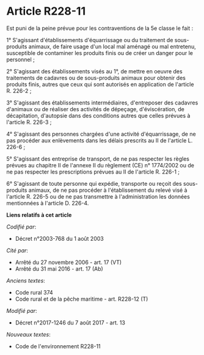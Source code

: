 # Article R228-11

Est puni de la peine prévue pour les contraventions de la 5e classe le fait : 

1° S'agissant d'établissements d'équarrissage ou du traitement de sous-produits animaux, de faire usage d'un local mal
aménagé ou mal entretenu, susceptible de contaminer les produits finis ou de créer un danger pour le personnel ; 

2° S'agissant des établissements visés au 1°, de mettre en oeuvre des traitements de cadavres ou de sous-produits animaux
pour obtenir des produits finis, autres que ceux qui sont autorisés en application de l'article R. 226-2 ; 

3° S'agissant des établissements intermédiaires, d'entreposer des cadavres d'animaux ou de réaliser des activités de
dépeçage, d'éviscération, de décapitation, d'autopsie dans des conditions autres que celles prévues à l'article R. 226-3 ; 

4° S'agissant des personnes chargées d'une activité d'équarrissage, de ne pas procéder aux enlèvements dans les délais
prescrits au II de l'article L. 226-6 ; 

5° S'agissant des entreprise de transport, de ne pas respecter les règles prévues au chapitre II de l'annexe II du règlement
(CE) n° 1774/2002 ou de ne pas respecter les prescriptions prévues au II de l'article R. 226-1 ; 

6° S'agissant de toute personne qui expédie, transporte ou reçoit des sous-produits animaux, de ne pas procéder à
l'établissement du relevé visé à l'article R. 226-5 ou de ne pas transmettre à l'administration les données mentionnées à
l'article D. 226-4.

**Liens relatifs à cet article**

_Codifié par_:

  - Décret n°2003-768 du 1 août 2003

_Cité par_:

  - Arrêté du 27 novembre 2006 - art. 17 (VT)
  - Arrêté du 31 mai 2016 - art. 17 (Ab)

_Anciens textes_:

  - Code rural 374
  - Code rural et de la pêche maritime - art. R228-12 (T)

_Modifié par_:

  - Décret n°2017-1246 du 7 août 2017 - art. 13

_Nouveaux textes_:

  - Code de l'environnement R228-11
